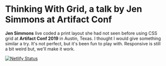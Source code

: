 # Thinking With Grid, a talk by Jen Simmons at Artifact Conf

**Jen Simmons** live coded a print layout she had not seen before using CSS grid at **Artifact Conf 2019** in Austin, Texas. I thought I would give something similar a try. It's not perfect, but it's been fun to play with. Responsive is still a bit weird but, we'll make it work. 

[![Netlify Status](https://api.netlify.com/api/v1/badges/42522822-7ebe-49ff-a8a6-5414a5a73a15/deploy-status)](https://app.netlify.com/sites/dreamy-wiles-ad2074/deploys)
